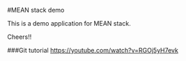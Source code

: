 #MEAN stack demo

This is a demo application for MEAN stack.

Cheers!!

###Git tutorial
https://youtube.com/watch?v=RGOj5yH7evk
